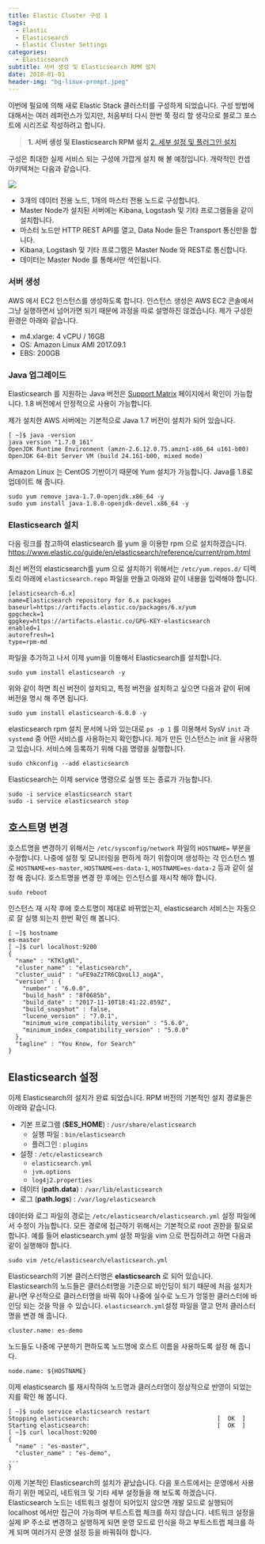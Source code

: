 ```yaml
---
title: Elastic Cluster 구성 1
tags:
  - Elastic
  - Elasticsearch
  - Elastic Cluster Settings
categories:
  - Elasticsearch
subtitle: 서버 생성 및 Elasticsearch RPM 설치
date: 2018-01-01
header-img: "bg-linux-prompt.jpeg"
---
```


이번에 필요에 의해 새로 Elastic Stack 클러스터를 구성하게 되었습니다. 구성 방법에 대해서는 여러 레퍼런스가 있지만, 처음부터 다시 한번 쭉 정리 할 생각으로 블로그 포스트에 시리즈로 작성하려고 합니다.

> **1. 서버 생성 및 Elasticsearch RPM 설치**
> [2. 세부 설정 및 플러그인 설치](/2018/01/2018-01-build-es-cluster-2)

구성은 최대한 실제 서비스 되는 구성에 가깝게 설치 해 볼 예정입니다. 개략적인 컨셉 아키텍쳐는 다음과 같습니다.

![](es-demo-architecture.png)

> 
- 3개의 데이터 전용 노드, 1개의 마스터 전용 노드로 구성합니다.
- Master Node가 설치된 서버에는 Kibana, Logstash 및 기타 프로그램들을 같이 설치합니다.
- 마스터 노드만 HTTP REST API를 열고, Data Node 들은 Transport 통신만을 합니다.
- Kibana, Logstash 및 기타 프로그램은 Master Node 와 REST로 통신합니다.
- 데이터는 Master Node 를 통해서만 색인됩니다.

### 서버 생성

AWS 에서 EC2 인스턴스를 생성하도록 합니다. 인스턴스 생성은 AWS EC2 콘솔에서 그냥 실행하면서 넘어가면 되기 때문에 과정을 따로 설명하진 않겠습니다. 제가 구성한 환경은 아래와 같습니다.

> 
- m4.xlarge: 4 vCPU / 16GB
- OS: Amazon Linux AMI 2017.09.1
- EBS: 200GB

### Java 업그레이드

Elasticsearch 를 지원하는 Java 버전은 [Support Matrix](https://www.elastic.co/support/matrix#matrix_jvm) 페이지에서 확인이 가능합니다. 1.8 버전에서 안정적으로 사용이 가능합니다.

제가 설치한 AWS 서버에는 기본적으로 Java 1.7 버전이 설치가 되어 있습니다.

```
[ ~]$ java -version
java version "1.7.0_161"
OpenJDK Runtime Environment (amzn-2.6.12.0.75.amzn1-x86_64 u161-b00)
OpenJDK 64-Bit Server VM (build 24.161-b00, mixed mode)
```

Amazon Linux 는 CentOS 기반이기 때문에 Yum 설치가 가능합니다. Java를 1.8로 업데이트 해 줍니다.

```
sudo yum remove java-1.7.0-openjdk.x86_64 -y
sudo yum install java-1.8.0-openjdk-devel.x86_64 -y
```

### Elasticsearch 설치

다음 링크를 참고하여 elasticsearch 를 yum 을 이용한 rpm 으로 설치하겠습니다.
https://www.elastic.co/guide/en/elasticsearch/reference/current/rpm.html

최신 버전의 elasticsearch를 yum 으로 설치하기 위해서는 `/etc/yum.repos.d/` 디렉토리 아래에 `elasticsearch.repo` 파일을 만들고 아래와 같이 내용을 입력해야 합니다.
```
[elasticsearch-6.x]
name=Elasticsearch repository for 6.x packages
baseurl=https://artifacts.elastic.co/packages/6.x/yum
gpgcheck=1
gpgkey=https://artifacts.elastic.co/GPG-KEY-elasticsearch
enabled=1
autorefresh=1
type=rpm-md
```

파일을 추가하고 나서 이제 yum을 이용해서 Elasticsearch를 설치합니다.
```
sudo yum install elasticsearch -y
```
위와 같이 하면 최신 버전이 설치되고, 특정 버전을 설치하고 싶으면 다음과 같이 뒤에 버전을 명시 해 주면 됩니다.
```
sudo yum install elasticsearch-6.0.0 -y
```

elasticsearch rpm 설치 문서에 나와 있는대로 `ps -p 1` 를 이용해서 SysV `init` 과 `systemd` 중 어떤 서비스를 사용하는지 확인합니다. 제가 만든 인스턴스는 init 을 사용하고 있습니다. 서비스에 등록하기 위해 다음 명령을 실행합니다.
```
sudo chkconfig --add elasticsearch
```

Elasticsearch는 이제 service 명령으로 실행 또는 종료가 가능합니다.
```
sudo -i service elasticsearch start
sudo -i service elasticsearch stop
```

## 호스트명 변경

호스트명을 변경하기 위해서는 `/etc/sysconfig/network` 파일의 `HOSTNAME=` 부분을 수정합니다. 나중에 설정 및 모니터링을 편하게 하기 위함이며 생성하는 각 인스턴스 별로 `HOSTNAME=es-master`, `HOSTNAME=es-data-1`, `HOSTNAME=es-data-2` 등과 같이 설정 해 줍니다.
호스트명을 변경 한 후에는 인스턴스를 재시작 해야 합니다.
```
sudo reboot
```

인스턴스 재 시작 후에 호스트명이 제대로 바뀌었는지, elasticsearch 서비스는 자동으로 잘 실행 되는지 한번 확인 해 봅니다.
```
[ ~]$ hostname
es-master
[ ~]$ curl localhost:9200
{
  "name" : "KTKlgNl",
  "cluster_name" : "elasticsearch",
  "cluster_uuid" : "uFE9aZzTR6CQxoLlJ_aogA",
  "version" : {
    "number" : "6.0.0",
    "build_hash" : "8f0685b",
    "build_date" : "2017-11-10T18:41:22.859Z",
    "build_snapshot" : false,
    "lucene_version" : "7.0.1",
    "minimum_wire_compatibility_version" : "5.6.0",
    "minimum_index_compatibility_version" : "5.0.0"
  },
  "tagline" : "You Know, for Search"
}
```

## Elasticsearch 설정

이제 Elasticsearch의 설치가 완료 되었습니다. RPM 버전의 기본적인 설치 경로들은 아래와 같습니다.

- 기본 프로그램 (**$ES_HOME**) : `/usr/share/elasticsearch`
  - 실행 파일 : `bin/elasticsearch`
  - 플러그인 : `plugins`
- 설정 : `/etc/elasticsearch`
  - `elasticsearch.yml`
  - `jvm.options`
  - `log4j2.properties`
- 데이터 (**path.data**) : `/var/lib/elasticsearch`
- 로그 (**path.logs**) : `/var/log/elasticsearch`

데이터와 로그 파일의 경로는 `/etc/elasticsearch/elasticsearch.yml` 설정 파일에서 수정이 가능합니다.
모든 경로에 접근하기 위해서는 기본적으로 root 권한을 필요로 합니다. 예를 들어 elasticsearch.yml 설정 파일을 vim 으로 편집하려고 하면 다음과 같이 실행해야 합니다.
```
sudo vim /etc/elasticsearch/elasticsearch.yml
```

Elasticsearch의 기본 클러스터명은 **elasticsearch** 로 되어 있습니다. Elasticsearch의 노드들은 클러스터명을 기준으로 바인딩이 되기 때문에 처음 설치가 끝나면 우선적으로 클러스터명을 바꿔 줘야 나중에 실수로 노드가 엉뚱한 클러스터에 바인딩 되는 것을 막을 수 있습니다. `elasticsearch.yml`설정 파일을 열고 먼저 클러스터명을 변경 해 줍니다.
```
cluster.name: es-demo
```

노드들도 나중에 구분하기 편하도록 노드명에 호스트 이름을 사용하도록 설정 해 줍니다.
```
node.name: ${HOSTNAME}
```

이제 elasticsearch 를 재시작하여 노드명과 클러스터명이 정상적으로 반영이 되었는지를 확인 해 봅니다.
```
[ ~]$ sudo service elasticsearch restart
Stopping elasticsearch:                                    [  OK  ]
Starting elasticsearch:                                    [  OK  ]
[ ~]$ curl localhost:9200
{
  "name" : "es-master",
  "cluster_name" : "es-demo",
...
}
```

이제 기본적인 Elasticsearch의 설치가 끝났습니다.
다음 포스트에서는 운영에서 사용하기 위한 메모리, 네트워크 및 기타 세부 설정들을 해 보도록 하겠습니다. Elasticsearch 노드는 네트워크 설정이 되어있지 않으면 개발 모드로 실행되어 localhost 에서만 접근이 가능하며 부트스트랩 체크를 하지 않습니다. 네트워크 설정을 실제 IP 주소로 변경하고 실행하게 되면 운영 모드로 인식을 하고 부트스트랩 체크를 하게 되며 여러가지 운영 설정 등을 바꿔줘야 합니다.